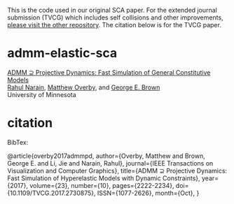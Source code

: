
This is the code used in our original SCA paper. For the extended journal submission (TVCG) which includes self collisions and other improvements, [please visit the other repository](https://github.com/mattoverby/admm-elastic). The citation below is for the TVCG paper.

# admm-elastic-sca

[ADMM ⊇ Projective Dynamics: Fast Simulation of General Constitutive Models](http://rahul.narain.name/admm-pd/)  
[Rahul Narain](http://rahul.narain.name/), [Matthew Overby](http://www.mattoverby.net/), and [George E. Brown](http://www-users.cs.umn.edu/~brow2327/)  
University of Minnesota

# citation

BibTex:

@article{overby2017admmpd, 
author={Overby, Matthew and Brown, George E. and Li, Jie and Narain, Rahul},
journal={IEEE Transactions on Visualization and Computer Graphics}, 
title={ADMM $\supseteq$ Projective Dynamics: Fast Simulation of Hyperelastic Models with Dynamic Constraints}, 
year={2017}, 
volume={23}, 
number={10}, 
pages={2222-2234}, 
doi={10.1109/TVCG.2017.2730875}, 
ISSN={1077-2626}, 
month={Oct},
}
